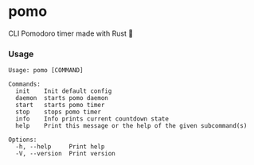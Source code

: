 # pomo
CLI Pomodoro timer made with Rust 🍅


### Usage
```
Usage: pomo [COMMAND]

Commands:
  init    Init default config
  daemon  starts pomo daemon
  start   starts pomo timer
  stop    stops pomo timer
  info    Info prints current countdown state
  help    Print this message or the help of the given subcommand(s)

Options:
  -h, --help     Print help
  -V, --version  Print version
```
